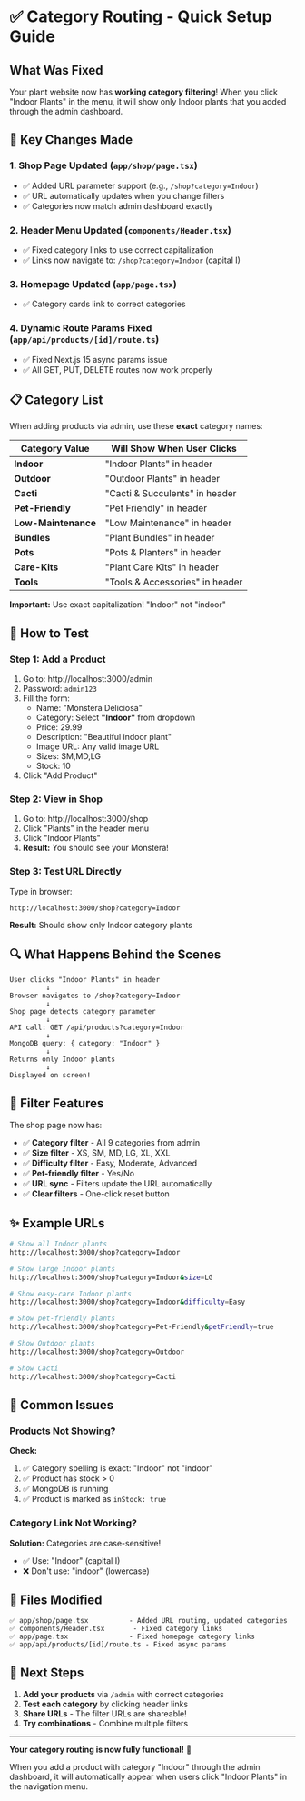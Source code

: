 # ✅ Category Routing - Quick Setup Guide

## What Was Fixed

Your plant website now has **working category filtering**! When you click "Indoor Plants" in the menu, it will show only Indoor plants that you added through the admin dashboard.

## 🎯 Key Changes Made

### 1. **Shop Page Updated** (`app/shop/page.tsx`)
- ✅ Added URL parameter support (e.g., `/shop?category=Indoor`)
- ✅ URL automatically updates when you change filters
- ✅ Categories now match admin dashboard exactly

### 2. **Header Menu Updated** (`components/Header.tsx`)
- ✅ Fixed category links to use correct capitalization
- ✅ Links now navigate to: `/shop?category=Indoor` (capital I)

### 3. **Homepage Updated** (`app/page.tsx`)
- ✅ Category cards link to correct categories

### 4. **Dynamic Route Params Fixed** (`app/api/products/[id]/route.ts`)
- ✅ Fixed Next.js 15 async params issue
- ✅ All GET, PUT, DELETE routes now work properly

## 📋 Category List

When adding products via admin, use these **exact** category names:

| Category Value | Will Show When User Clicks |
|----------------|---------------------------|
| **Indoor** | "Indoor Plants" in header |
| **Outdoor** | "Outdoor Plants" in header |
| **Cacti** | "Cacti & Succulents" in header |
| **Pet-Friendly** | "Pet Friendly" in header |
| **Low-Maintenance** | "Low Maintenance" in header |
| **Bundles** | "Plant Bundles" in header |
| **Pots** | "Pots & Planters" in header |
| **Care-Kits** | "Plant Care Kits" in header |
| **Tools** | "Tools & Accessories" in header |

**Important:** Use exact capitalization! "Indoor" not "indoor"

## 🧪 How to Test

### Step 1: Add a Product
1. Go to: http://localhost:3000/admin
2. Password: `admin123`
3. Fill the form:
   - Name: "Monstera Deliciosa"
   - Category: Select **"Indoor"** from dropdown
   - Price: 29.99
   - Description: "Beautiful indoor plant"
   - Image URL: Any valid image URL
   - Sizes: SM,MD,LG
   - Stock: 10
4. Click "Add Product"

### Step 2: View in Shop
1. Go to: http://localhost:3000/shop
2. Click "Plants" in the header menu
3. Click "Indoor Plants"
4. **Result:** You should see your Monstera!

### Step 3: Test URL Directly
Type in browser:
```
http://localhost:3000/shop?category=Indoor
```
**Result:** Should show only Indoor category plants

## 🔍 What Happens Behind the Scenes

```
User clicks "Indoor Plants" in header
         ↓
Browser navigates to /shop?category=Indoor
         ↓
Shop page detects category parameter
         ↓
API call: GET /api/products?category=Indoor
         ↓
MongoDB query: { category: "Indoor" }
         ↓
Returns only Indoor plants
         ↓
Displayed on screen!
```

## 🎨 Filter Features

The shop page now has:
- ✅ **Category filter** - All 9 categories from admin
- ✅ **Size filter** - XS, SM, MD, LG, XL, XXL
- ✅ **Difficulty filter** - Easy, Moderate, Advanced
- ✅ **Pet-friendly filter** - Yes/No
- ✅ **URL sync** - Filters update the URL automatically
- ✅ **Clear filters** - One-click reset button

## ✨ Example URLs

```bash
# Show all Indoor plants
http://localhost:3000/shop?category=Indoor

# Show large Indoor plants
http://localhost:3000/shop?category=Indoor&size=LG

# Show easy-care Indoor plants
http://localhost:3000/shop?category=Indoor&difficulty=Easy

# Show pet-friendly plants
http://localhost:3000/shop?category=Pet-Friendly&petFriendly=true

# Show Outdoor plants
http://localhost:3000/shop?category=Outdoor

# Show Cacti
http://localhost:3000/shop?category=Cacti
```

## 🐛 Common Issues

### Products Not Showing?
**Check:**
1. ✅ Category spelling is exact: "Indoor" not "indoor"
2. ✅ Product has stock > 0
3. ✅ MongoDB is running
4. ✅ Product is marked as `inStock: true`

### Category Link Not Working?
**Solution:** Categories are case-sensitive!
- ✅ Use: "Indoor" (capital I)
- ❌ Don't use: "indoor" (lowercase)

## 📁 Files Modified

```
✅ app/shop/page.tsx          - Added URL routing, updated categories
✅ components/Header.tsx       - Fixed category links
✅ app/page.tsx               - Fixed homepage category links  
✅ app/api/products/[id]/route.ts - Fixed async params
```

## 🚀 Next Steps

1. **Add your products** via `/admin` with correct categories
2. **Test each category** by clicking header links
3. **Share URLs** - The filter URLs are shareable!
4. **Try combinations** - Combine multiple filters

---

**Your category routing is now fully functional!** 🎉

When you add a product with category "Indoor" through the admin dashboard, it will automatically appear when users click "Indoor Plants" in the navigation menu.
